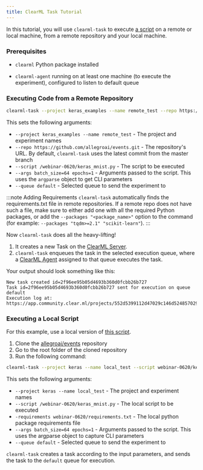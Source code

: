 ```yaml
---
title: ClearML Task Tutorial
---
```


In this tutorial, you will use `clearml-task` to execute [a script](https://github.com/allegroai/events/blob/master/webinar-0620/keras_mnist.py) 
on a remote or local machine, from a remote repository and your local machine. 

### Prerequisites

- `clearml` Python package installed 

- `clearml-agent` running on at least one machine (to execute the experiment), configured to listen to default queue 

### Executing Code from a Remote Repository 

<div className="wb-normal">

``` bash
clearml-task --project keras_examples --name remote_test --repo https://github.com/allegroai/events.git --script /webinar-0620/keras_mnist.py --args batch_size=64 epochs=1 --queue default
```

</div>

This sets the following arguments: 

* `--project keras_examples --name remote_test` - The project and experiment names
* `--repo https://github.com/allegroai/events.git` - The repository's URL. By default, `clearml-task` uses the latest 
  commit from the master branch
* `--script /webinar-0620/keras_mnist.py` - The script to be executed
* `--args batch_size=64 epochs=1` - Arguments passed to the script. This uses the `argparse` object to get CLI parameters
* `--queue default` - Selected queue to send the experiment to

:::note Adding Requirements
`clearml-task` automatically finds the requirements.txt file in remote repositories. 
If a remote repo does not have such a file, make sure to either add one with all the required Python packages, 
or add the `--packages "<package_name>"` option to the command (for example: `--packages "tqdm>=2.1" "scikit-learn"`).
::: 

Now `clearml-task` does all the heavy-lifting!
1. It creates a new Task on the [ClearML Server](../../deploying_clearml/clearml_server.md).
1. `clearml-task` enqueues the task in the selected execution queue, where a [ClearML Agent](../../clearml_agent.md) 
   assigned to that queue executes the task.  
     
Your output should look something like this:

```console
New task created id=2f96ee95b05d4693b360d0fcbb26b727
Task id=2f96ee95b05d4693b360d0fcbb26b727 sent for execution on queue default
Execution log at: https://app.community.clear.ml/projects/552d5399112d47029c146d5248570295/experiments/2f96ee95b05d4693b360d0fcbb26b727/output/log
```


### Executing a Local Script

For this example, use a local version of [this script](https://github.com/allegroai/events/blob/master/webinar-0620/keras_mnist.py).
1. Clone the [allegroai/events](https://github.com/allegroai/events) repository 
1. Go to the root folder of the cloned repository 
1. Run the following command:

<div className="wb-normal">

``` bash
clearml-task --project keras --name local_test --script webinar-0620/keras_mnist.py --requirements webinar-0620/requirements.txt --args epochs=1 --queue default
```  

</div>

This sets the following arguments:
* `--project keras --name local_test` - The project and experiment names 
* `--script /webinar-0620/keras_mnist.py` - The local script to be executed
* `-requirements webinar-0620/requirements.txt` - The local python package requirements file
* `--args batch_size=64 epochs=1` - Arguments passed to the script. This uses the argparse object to capture CLI parameters
* `--queue default` - Selected queue to send the experiment to

`clearml-task` creates a task according to the input parameters, and sends the task to the `default` queue for execution.